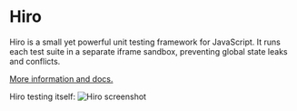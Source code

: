 Hiro
=======

Hiro is a small yet powerful unit testing framework for JavaScript. It runs each test suite in a separate iframe sandbox, preventing global state leaks and conflicts.

[More information and docs.](http://hirojs.com/)

Hiro testing itself:
![Hiro screenshot](http://dl.dropbox.com/u/447925/Screenshots/ozsrw2o4qsz~.png)


